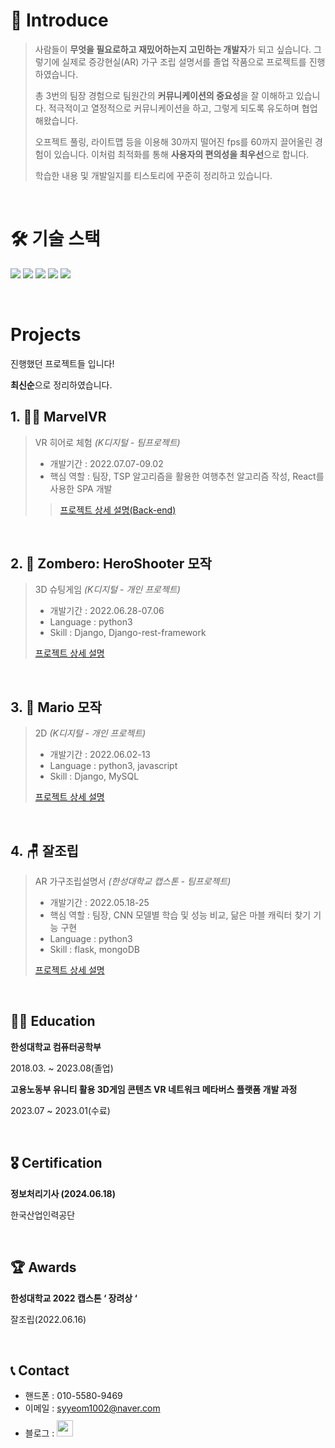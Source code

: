 # 👋 Introduce

> 사람들이 **무엇을 필요로하고 재밌어하는지 고민하는 개발자**가 되고 싶습니다. 그렇기에 실제로 증강현실(AR) 가구 조립 설명서를 졸업 작품으로 프로젝트를 진행하였습니다.
> 
> 총 3번의 팀장 경험으로 팀원간의 **커뮤니케이션의 중요성**을 잘 이해하고 있습니다. 적극적이고 열정적으로 커뮤니케이션을 하고, 그렇게 되도록 유도하며 협업해왔습니다.
> 
> 오프젝트 풀링, 라이트맵 등을 이용해 30까지 떨어진 fps를 60까지 끌어올린 경험이 있습니다. 이처럼 최적화를 통해 **사용자의 편의성을 최우선**으로 합니다.
> 
> 학습한 내용 및 개발일지를 티스토리에 꾸준히 정리하고 있습니다.

<br />


# 🛠 기술 스택 
<img src="https://img.shields.io/badge/Unity-181717?style=for-the-badge&logo=Unity&logoColor=white"> <img src="https://img.shields.io/badge/-C%23-7952B3?logo=Csharp&style=for-the-badge">  <img src="https://img.shields.io/badge/SVN-3776AB?style=for-the-badge&logo=SVN&logoColor=white"> <img src="https://img.shields.io/badge/Oculus-00599C?style=for-the-badge&logo=Oculus&logoColor=white"> <img src="https://img.shields.io/badge/GitHub-181717?style=for-the-badge&logo=GitHub&logoColor=white">

<br>

#  Projects
진행했던 프로젝트들 입니다! 


**최신순**으로 정리하였습니다.


## 1. 🦸‍♂️ MarvelVR

> VR 히어로 체험 _(K디지털 - 팀프로젝트)_
>
> - 개발기간 : 2022.07.07-09.02
> - 핵심 역할 : 팀장, TSP 알고리즘을 활용한 여행추천 알고리즘 작성, React를 사용한 SPA 개발
>> [프로젝트 상세 설명(Back-end)](https://github.com/syyeom1002/MarvelVR)  

<br />

## 2. 🤠 Zombero: HeroShooter 모작

> 3D 슈팅게임 _(K디지털 - 개인 프로젝트)_
>
> - 개발기간 : 2022.06.28-07.06
> - Language : python3
> - Skill : Django, Django-rest-framework
>
> [프로젝트 상세 설명](https://github.com/syyeom1002/Zombero)

<br />

## 3. 🍄 Mario 모작 

> 2D _(K디지털 - 개인 프로젝트)_
>
> - 개발기간 : 2022.06.02-13
> - Language : python3, javascript
> - Skill : Django, MySQL
>
> [프로젝트 상세 설명](https://github.com/syyeom1002/Mario)

<br />

## 4. 🪑 잘조립

> AR 가구조립설명서 _(한성대학교 캡스톤 - 팀프로젝트)_
>
> - 개발기간 : 2022.05.18-25
> - 핵심 역할 : 팀장, CNN 모델별 학습 및 성능 비교, 닮은 마블 캐릭터 찾기 기능 구현
> - Language : python3   
> - Skill : flask, mongoDB
>
> [프로젝트 상세 설명](https://github.com/syyeom1002/Capstone_AR-)

<br />

## 👩‍🏫 Education
**한성대학교 컴퓨터공학부**

2018.03. ~ 2023.08(졸업)


**고용노동부 유니티 활용 3D게임 콘텐츠 VR 네트워크 메타버스 플랫폼 개발 과정** 

2023.07 ~ 2023.01(수료)

<br>

## 🎖 Certification
**정보처리기사 (2024.06.18)**

한국산업인력공단

<br>

## 🏆 Awards
**한성대학교 2022 캡스톤 ‘ 장려상 ‘**

잘조립(2022.06.16)

<br>

## 📞 Contact
- 핸드폰 : 010-5580-9469
- 이메일 : syyeom1002@naver.com
- 블로그 : <a href="https://syyeom1002.tistory.com/">
  <img src="https://user-images.githubusercontent.com/68724828/185885678-8f619bfa-1160-4bb4-a026-f758a4014f82.png" height="26px" style="margin-top: 10px" />
  </a>

